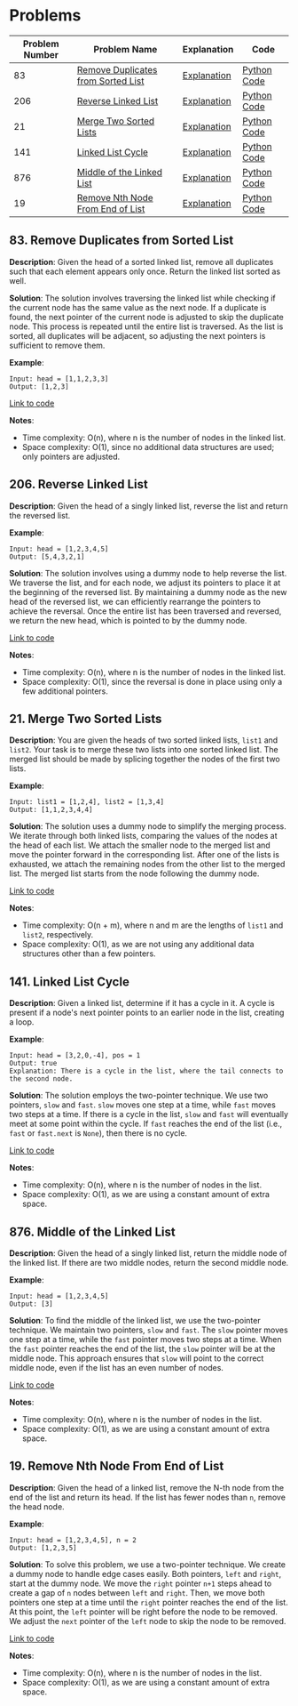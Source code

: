 # Problems

| Problem Number | Problem Name                                        | Explanation                                        | Code                                              |
|----------------|-----------------------------------------------------|----------------------------------------------------|---------------------------------------------------|
| 83             | [Remove Duplicates from Sorted List](#83-remove-duplicates-from-sorted-list) | [Explanation](#83-remove-duplicates-from-sorted-list) | [Python Code](./083_remove_duplicates_from_sorted_list.py) |
| 206            | [Reverse Linked List](#206-reverse-linked-list)     | [Explanation](#206-reverse-linked-list)            | [Python Code](./206_reverse_linked_list.py)       |
| 21             | [Merge Two Sorted Lists](#21-merge-two-sorted-lists)| [Explanation](#21-merge-two-sorted-lists)         | [Python Code](./021_merge_two_sorted_lists.py)     |
| 141            | [Linked List Cycle](#141-linked-list-cycle)| [Explanation](#141-linked-list-cycle)            | [Python Code](./141_linked_list_cycle.py)        |
| 876            | [Middle of the Linked List](#876-middle-of-the-linked-list) | [Explanation](#876-middle-of-the-linked-list)   | [Python Code](./876_middle_linked_list.py)  |
| 19             | [Remove Nth Node From End of List](#19-remove-nth-node-from-end-of-list) | [Explanation](#19-remove-nth-node-from-end-of-list) | [Python Code](./019_remove_nth_node_end.py)     |

## 83. Remove Duplicates from Sorted List

**Description**:
Given the head of a sorted linked list, remove all duplicates such that each element appears only once. Return the linked list sorted as well.

**Solution**:
The solution involves traversing the linked list while checking if the current node has the same value as the next node. If a duplicate is found, the next pointer of the current node is adjusted to skip the duplicate node. This process is repeated until the entire list is traversed. As the list is sorted, all duplicates will be adjacent, so adjusting the next pointers is sufficient to remove them.

**Example**:
```plaintext
Input: head = [1,1,2,3,3]
Output: [1,2,3]
```

[Link to code](./083_remove_duplicates_from_sorted_list.py)

**Notes**:
- Time complexity: O(n), where n is the number of nodes in the linked list.
- Space complexity: O(1), since no additional data structures are used; only pointers are adjusted.

## 206. Reverse Linked List

**Description**:
Given the head of a singly linked list, reverse the list and return the reversed list.

**Example**:
```plaintext
Input: head = [1,2,3,4,5]
Output: [5,4,3,2,1]
```

**Solution**:
The solution involves using a dummy node to help reverse the list. We traverse the list, and for each node, we adjust its pointers to place it at the beginning of the reversed list. By maintaining a dummy node as the new head of the reversed list, we can efficiently rearrange the pointers to achieve the reversal. Once the entire list has been traversed and reversed, we return the new head, which is pointed to by the dummy node.

[Link to code](./206_reverse_linked_list.py)

**Notes**:
- Time complexity: O(n), where n is the number of nodes in the linked list.
- Space complexity: O(1), since the reversal is done in place using only a few additional pointers.

## 21. Merge Two Sorted Lists

**Description**:
You are given the heads of two sorted linked lists, `list1` and `list2`. Your task is to merge these two lists into one sorted linked list. The merged list should be made by splicing together the nodes of the first two lists.

**Example**:
```plaintext
Input: list1 = [1,2,4], list2 = [1,3,4]
Output: [1,1,2,3,4,4]
```

**Solution**:
The solution uses a dummy node to simplify the merging process. We iterate through both linked lists, comparing the values of the nodes at the head of each list. We attach the smaller node to the merged list and move the pointer forward in the corresponding list. After one of the lists is exhausted, we attach the remaining nodes from the other list to the merged list. The merged list starts from the node following the dummy node.

[Link to code](./021_merge_two_sorted_lists.py)

**Notes**:
- Time complexity: O(n + m), where n and m are the lengths of `list1` and `list2`, respectively.
- Space complexity: O(1), as we are not using any additional data structures other than a few pointers.

## 141. Linked List Cycle

**Description**:
Given a linked list, determine if it has a cycle in it. A cycle is present if a node's next pointer points to an earlier node in the list, creating a loop.

**Example**:
```plaintext
Input: head = [3,2,0,-4], pos = 1
Output: true
Explanation: There is a cycle in the list, where the tail connects to the second node.
```

**Solution**:
The solution employs the two-pointer technique. We use two pointers, `slow` and `fast`. `slow` moves one step at a time, while `fast` moves two steps at a time. If there is a cycle in the list, `slow` and `fast` will eventually meet at some point within the cycle. If `fast` reaches the end of the list (i.e., `fast` or `fast.next` is `None`), then there is no cycle.

[Link to code](./141_linked_list_cycle.py)

**Notes**:
- Time complexity: O(n), where n is the number of nodes in the list.
- Space complexity: O(1), as we are using a constant amount of extra space.

## 876. Middle of the Linked List

**Description**:
Given the head of a singly linked list, return the middle node of the linked list. If there are two middle nodes, return the second middle node.

**Example**:
```plaintext
Input: head = [1,2,3,4,5]
Output: [3]
```

**Solution**:
To find the middle of the linked list, we use the two-pointer technique. We maintain two pointers, `slow` and `fast`. The `slow` pointer moves one step at a time, while the `fast` pointer moves two steps at a time. When the `fast` pointer reaches the end of the list, the `slow` pointer will be at the middle node. This approach ensures that `slow` will point to the correct middle node, even if the list has an even number of nodes.

[Link to code](./876_middle_linked_list.py)

**Notes**:
- Time complexity: O(n), where n is the number of nodes in the list.
- Space complexity: O(1), as we are using a constant amount of extra space.

## 19. Remove Nth Node From End of List

**Description**:
Given the head of a linked list, remove the N-th node from the end of the list and return its head. If the list has fewer nodes than `n`, remove the head node.

**Example**:
```plaintext
Input: head = [1,2,3,4,5], n = 2
Output: [1,2,3,5]
```

**Solution**:
To solve this problem, we use a two-pointer technique. We create a dummy node to handle edge cases easily. Both pointers, `left` and `right`, start at the dummy node. We move the `right` pointer `n+1` steps ahead to create a gap of `n` nodes between `left` and `right`. Then, we move both pointers one step at a time until the `right` pointer reaches the end of the list. At this point, the `left` pointer will be right before the node to be removed. We adjust the `next` pointer of the `left` node to skip the node to be removed.

[Link to code](./019_remove_nth_node_end.py)

**Notes**:
- Time complexity: O(n), where n is the number of nodes in the list.
- Space complexity: O(1), as we are using a constant amount of extra space.